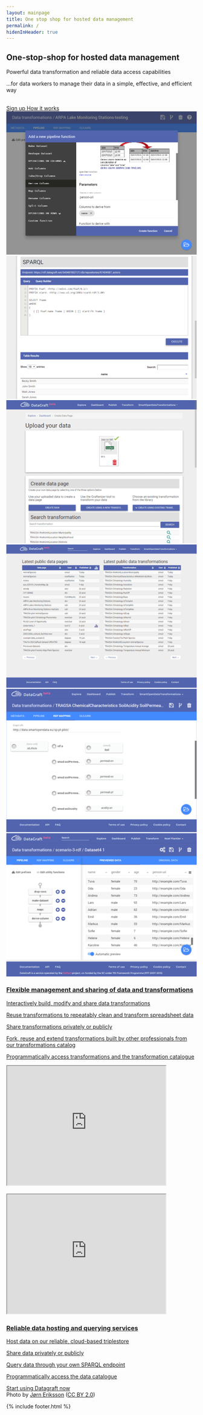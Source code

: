 ```yaml
---
layout: mainpage
title: One stop shop for hosted data management
permalink: /
hidenInHeader: true
---
```


<div class="first-screen mdl-grid">
<div class="max-width-container mdl-grid">
<div class="mdl-cell mdl-cell--6-col mdl-cell--middle mdl-cell--12-col-tablet mdl-cell--12-col-phone" markdown="1">

## One-stop-shop for hosted data management

Powerful data transformation and reliable data access capabilities

…for data workers to manage their data in a simple, effective, and efficient way

<br>
<a href="https://datagraft.net/pages/register" class="mdl-button mdl-js-button mdl-button--raised sign-up">
  Sign up
</a>
<a href="#howItWorks" class="scroll mdl-button mdl-js-button  sign-in">
  How it works
</div>
<div class="mdl-cell mdl-cell--1-col mdl-cell--hide-tablet mdl-cell--hide-phone"></div>
<div class="mdl-cell mdl-cell--5-col mdl-cell--12-col-tablet mdl-cell--middle mdl-cell--hide-phone" id="screenshots-container">

<div class="screenshot"><img alt="" src="/static/images/screenshots/derive.png"></div>
<div class="screenshot"><img alt="" src="/static/images/screenshots/query.png"></div>
<div class="screenshot"><img alt="" src="/static/images/screenshots/upload.png"></div>
<div class="screenshot"><img alt="" src="/static/images/screenshots/explore.png"></div>
<div class="screenshot"><img alt="" src="/static/images/screenshots/graph.png"></div>
<div class="screenshot"><img alt="" src="/static/images/screenshots/grafterizer.png"></div>
</div>
</div>
</div>

<div id="howItWorks" class="second-screen mdl-grid">
<div class="max-width-container mdl-grid">
<div class="mdl-cell mdl-cell--12-col mdl-cell--middle">
<div class="mdl-grid white-space-top white-space-bottom">
<div class="mdl-cell mdl-cell--5-col " markdown="1">

### Flexible management and sharing of data and transformations

Interactively build, modify and share data transformations

Reuse transformations to repeatably clean and transform spreadsheet data

Share transformations privately or publicly

Fork, reuse and extend transformations built by other professionals from our transformations catalog

Programmatically access transformations and the transformation catalogue


</div>
<div class="mdl-cell mdl-cell--1-col mdl-cell--hide-tablet mdl-cell--hide-phone"></div>
<div class="mdl-cell mdl-cell--6-col mdl-cell--middle">
    <iframe width="420" height="315" src="https://www.youtube.com/embed/zAruS4cEmvk" allowfullscreen></iframe>
</div>
</div>
<br>
<div class="mdl-grid white-space-bottom">
<div class="mdl-cell mdl-cell--6-col mdl-cell--middle">
    <iframe width="420" height="315" src="https://www.youtube.com/embed/qE41L3QmweY" allowfullscreen></iframe>
</div>
<div class="mdl-cell mdl-cell--1-col mdl-cell--hide-tablet mdl-cell--hide-phone"></div>
<div class="mdl-cell mdl-cell--5-col" markdown="1">

### Reliable data hosting and querying services

Host data on our reliable, cloud-based triplestore

Share data privately or publicly

Query data through your own SPARQL endpoint

Programmatically access the data catalogue

</div>
    </div>
</div>
</div>
</div>
<div class="third-screen mdl-grid" id="howItWorks2">

<div class="mdl-cell mdl-cell--middle mdl-cell--12-col start-using-now">
    <a href="https://datagraft.net/pages/register" class="mdl-button mdl-js-button mdl-button--raised mdl-button--colored start-using-now">
      Start using Datagraft now
    </a>
</div>

<div class="photo-credits">
Photo by <a href="https://www.flickr.com/photos/jorneriksson/" target="_blank">Jørn Eriksson</a> (<a href="https://creativecommons.org/licenses/by/2.0/" target="_blank">CC BY 2.0</a>)
</div>

</div>

{% include footer.html %}
